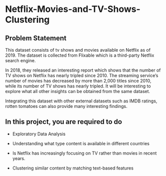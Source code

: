 # Netflix-Movies-and-TV-Shows-Clustering

## Problem Statement
This dataset consists of tv shows and movies available on Netflix as of 2019. The dataset is collected from Flixable which is a third-party Netflix search engine.

In 2018, they released an interesting report which shows that the number of TV shows on Netflix has nearly tripled since 2010. The streaming service’s number of movies has decreased by more than 2,000 titles since 2010, while its number of TV shows has nearly tripled. It will be interesting to explore what all other insights can be obtained from the same dataset.

Integrating this dataset with other external datasets such as IMDB ratings, rotten tomatoes can also provide many interesting findings.

## In this project, you are required to do
* Exploratory Data Analysis

* Understanding what type content is available in different countries

* Is Netflix has increasingly focusing on TV rather than movies in recent years.

* Clustering similar content by matching text-based features
